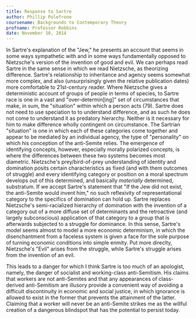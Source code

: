 ```yaml
---
title: Response to Sartre
author: Phillip Polefrone
coursename: Backgrounds to Contemporary Theory
profname: Professor Robbins
date: November 10, 2014
---
```


In Sartre's explanation of the "Jew," he presents an account that seems in some ways sympathetic with and in some ways fundamentally opposed to Nietzsche's version of the invention of good and evil. We can perhaps read Sartre in the same sense in which we read Nietzsche, as theorizing difference. Sartre's relationship to inheritance and agency seems somewhat more complex, and also (unsurprisingly given the relative publication dates) more comfortable to 21st-century reader. Where Nietzsche gives a deterministic account of groups of people in terms of species, to Sartre race is one in a vast and "over-determin[ing]" set of circumstances that make, in sum, the "situation" within which a person acts (79). Sartre does not need to use speciation to to understand difference, and as such he does not come to understand it as predatory hierarchy. Neither is it necessary for him to make difference wholly contingent on circumstance. The Sartrian "situation" is one in which each of these categories come together and appear to be mediated by an individual agency, the type of "personality" on which his conception of the anti-Semite relies. The emergence of identifying concepts, however, especially morally polarized concepts, is where the differences between these two systems becomes most diametric. Nietzsche's prey/bird-of-prey understanding of identity and domination posits certain characteristics as fixed (and with them outcomes of struggle) and every identifying category or position on a moral spectrum develops out of this determined, and basically *materially* determined, substratum. If we accept Sartre's statement that "If the Jew did not exist, the anti-Semite would invent him," no such reflexivity of representational category to the specifics of domination can hold up. Sartre replaces Nietzsche's semi-racialized hierarchy of domination with the invention of a category out of a more diffuse set of determinants and the retroactive (and largely subconscious) application of that category to a group that is afterwards subjected to a struggle for dominance. In this sense, Sartre's model seems almost to model a more economic determinism, in which the disenchantment from a faceless system is given a face for the sole purpose of turning economic conditions into simple enmity. Put more direclty, Nietzsche's "Evil" arises from the struggle, while Sartre's struggle arises from the invention of an evil. 

This leads to a danger for which I think Sartre is too much of an apologist, namely, the danger of socialist and working-class anti-Semitism. His claims that workers are not anti-Semites and that any appearances of class-derived anti-Semitism are illusory provide a convenient way of avoiding a difficult discontinuity in economic and social justice, in which ignorance is allowed to exist in the former that prevents the attainment of the latter. Claiming that a worker will never be an anti-Semite strikes me as the willful creation of a dangerous blindspot that has the potential to persist today. 


